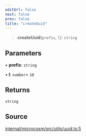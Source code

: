 ```yaml
---
editUrl: false
next: false
prev: false
title: "createUuid"
---
```


> **createUuid**(`prefix`, `l`): `string`

## Parameters

• **prefix**: `string`

• **l**: `number`= `18`

## Returns

`string`

## Source

[internal/microcosm/src/utils/uuid.ts:5](https://github.com/nodenogg-in/alpha-p2p/blob/bd4a66e/internal/microcosm/src/utils/uuid.ts#L5)
